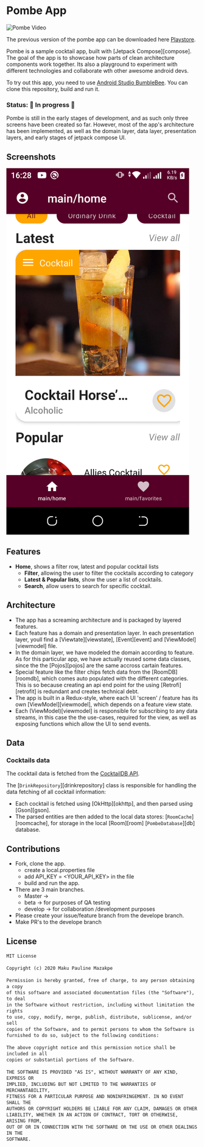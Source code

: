 # Pombe App
![Pombe Video](./docs/vid.gif)

The previous version of the pombe app can be downloaded here [Playstore](https://play.google.com/store/apps/details?id=com.maku.pombe).

Pombe is a sample cocktail app, built with [Jetpack Compose][compose]. The goal of the app is to
showcase how parts of clean architecture components work together. Its also a playground to experiment
with different technologies and collaborate wth other awesome android devs.

To try out this app, you need to use
[Android Studio BumbleBee](https://developer.android.com/studio).
You can clone this repository, build and run it.

### Status: 🚧 In progress 🚧

Pombe is still in the early stages of development, and as such only three screens have been created
so far. However, most of the app's architecture has been implemented, as well as the domain layer,
data layer, presentation layers, and early stages of jetpack compose UI.

## Screenshots

<img src="docs/pic.png"/>

## Features

- __Home__, shows a filter row, latest and popular cocktail lists
  - __Filter__, allowing the user to filter the cocktails according to category
  - __Latest & Popular lists__, show the user a list of cocktails.
  - __Search__, allow users to search for specific cocktail.

## Architecture
- The app has a screaming architecture and is packaged by layered features.
- Each feature has a domain and presentation layer. In each presentation layer, youll find a [Viewtate][viewstate], [Event][event] and [ViewModel][viewmodel] file.
- In the domain layer, we have modeled the domain according to feature. As for this particular app, we have actually reused some data classes, since the the [Pojos][pojos] are the same accross cartain features.
- Special feature like the filter chips fetch data from the [RoomDB][roomdb], which comes auto populated with the different categories. This is so because creating an api end point for the using [Retrofi][retrofit] is redundant and creates technical debt.
- The app is built in a Redux-style, where each UI 'screen' / feature has its own [ViewModel][viewmodel], which depends on a feature view state.
- Each (ViewModel)[viewmodel] is responsible for subscribing to any data streams, in this case the the use-cases, required for the view, as well as exposing functions which allow the UI to send events.

## Data

### Cocktails data

The cocktail data is fetched from the [CocktailDB API](https://www.thecocktaildb.com/api.php).

The [`DrinkRepository`][drinkrepository] class is responsible for handling the data fetching of all cocktail information:

 - Each cocktail is fetched using [OkHttp][okhttp], and then parsed using [Gson][gson].
 - The parsed entities are then added to the local data stores: [`RoomCache`][roomcache], for storage in the local [Room][room] [`PombeDatabase`][db] database.

## Contributions
- Fork, clone the app.
  - create a local.properties file
  - add API_KEY = <YOUR_API_KEY> in the file
  - build and run the app.
- There are 3 main branches.
  - Master ->
  - beta -> for purposes of QA testing
  - develop -> for collaboration /development purposes
- Please create your issue/feature branch from the develope branch. 
- Make PR's to the develope branch

## License
```
MIT License

Copyright (c) 2020 Maku Pauline Mazakpe

Permission is hereby granted, free of charge, to any person obtaining a copy
of this software and associated documentation files (the "Software"), to deal
in the Software without restriction, including without limitation the rights
to use, copy, modify, merge, publish, distribute, sublicense, and/or sell
copies of the Software, and to permit persons to whom the Software is
furnished to do so, subject to the following conditions:

The above copyright notice and this permission notice shall be included in all
copies or substantial portions of the Software.

THE SOFTWARE IS PROVIDED "AS IS", WITHOUT WARRANTY OF ANY KIND, EXPRESS OR
IMPLIED, INCLUDING BUT NOT LIMITED TO THE WARRANTIES OF MERCHANTABILITY,
FITNESS FOR A PARTICULAR PURPOSE AND NONINFRINGEMENT. IN NO EVENT SHALL THE
AUTHORS OR COPYRIGHT HOLDERS BE LIABLE FOR ANY CLAIM, DAMAGES OR OTHER
LIABILITY, WHETHER IN AN ACTION OF CONTRACT, TORT OR OTHERWISE, ARISING FROM,
OUT OF OR IN CONNECTION WITH THE SOFTWARE OR THE USE OR OTHER DEALINGS IN THE
SOFTWARE.
```

